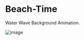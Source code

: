 # Beach-Time
Water Wave Background Animation.

![image](https://github.com/pranathi-jayanthi/Beach-Time/assets/113671307/8c29147d-c32b-4705-93d2-67f0cf65ff7a)
